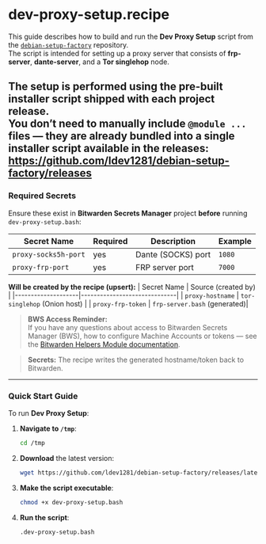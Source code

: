 # dev-proxy-setup.recipe

This guide describes how to build and run the **Dev Proxy Setup** script from the [`debian-setup-factory`](https://github.com/ldev1281/debian-setup-factory) repository.  
The script is intended for setting up a proxy server that consists of **frp-server**, **dante-server**, and a **Tor singlehop** node.

The setup is performed using the **pre-built installer script** shipped with each project release.  
You don’t need to manually include `@module ...` files — they are already bundled into a single installer script available in the releases:  
<https://github.com/ldev1281/debian-setup-factory/releases>
---

### Required Secrets

Ensure these exist in **Bitwarden Secrets Manager** project **before** running `dev-proxy-setup.bash`:

| Secret Name          | Required | Description              | Example |
|----------------------|----------|--------------------------|---------|
| `proxy-socks5h-port` | yes      | Dante (SOCKS) port       | `1080` |
| `proxy-frp-port`     | yes      | FRP server port          | `7000` |

**Will be created by the recipe (upsert):**
| Secret Name        | Source (created by)          |
|--------------------|------------------------------|
| `proxy-hostname`   | `tor-singlehop` (Onion host) |
| `proxy-frp-token`  | `frp-server.bash` (generated)|

> **BWS Access Reminder:**  
> If you have any questions about access to Bitwarden Secrets Manager (BWS), how to configure Machine Accounts or tokens — see the [Bitwarden Helpers Module documentation](https://github.com/ldev1281/debian-setup-factory/blob/dev/setup-modules/README.md#bitwarden-helpers-module-bitwardenbash).

> **Secrets:** The recipe writes the generated hostname/token back to Bitwarden.

---

### Quick Start Guide

To run **Dev Proxy Setup**:

1. **Navigate to `/tmp`**:
   ```bash
   cd /tmp
   ```

2. **Download** the latest version:
   ```bash
   wget https://github.com/ldev1281/debian-setup-factory/releases/latest/download/dev-proxy-setup.bash
   ```

3. **Make the script executable**:
   ```bash
   chmod +x dev-proxy-setup.bash
   ```

4. **Run the script**:
   ```bash
   .dev-proxy-setup.bash
   ```
